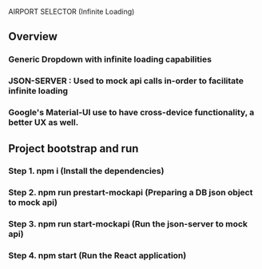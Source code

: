 AIRPORT SELECTOR (Infinite Loading)

## Overview
### Generic Dropdown with infinite loading capabilities
### JSON-SERVER : Used to mock api calls in-order to facilitate infinite loading
### Google's Material-UI use to have cross-device functionality, a better UX as well.


## Project bootstrap and run
### Step 1. npm i  (Install the dependencies)
### Step 2. npm run prestart-mockapi (Preparing a DB json object to mock api)
### Step 3. npm run start-mockapi (Run the json-server to mock api)
### Step 4. npm start (Run the React application)